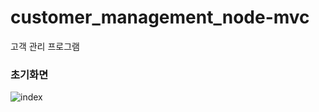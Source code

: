 # customer_management_node-mvc
고객 관리 프로그램

### 초기화면  
![index](https://user-images.githubusercontent.com/75245755/121766906-156b1300-cb90-11eb-9828-7937342be842.PNG)  
